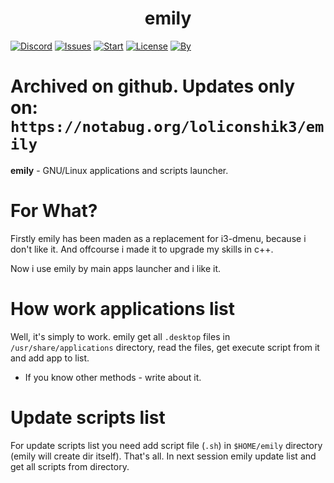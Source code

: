 <h1 align="center">emily</h1>

[![Discord](https://img.shields.io/discord/682240305235624014?color=blue&label=Discord&logo=discord)](https://discord.gg/naGkzRN)
[![Issues](https://img.shields.io/github/issues/loliconshik3/emily)](https://github.com/loliconshik3/emily/issues)
[![Start](https://img.shields.io/github/stars/loliconshik3/emily)](https://github.com/loliconshik3/emily/stargazers)
[![License](https://img.shields.io/github/license/loliconshik3/emily)](https://github.com/loliconshik3/emily/blob/main/LICENSE)
[![By](https://img.shields.io/badge/by-loliconshik3-informational)](https://github.com/loliconshik3)

# Archived on github. Updates only on: ```https://notabug.org/loliconshik3/emily```

**emily** - GNU/Linux applications and scripts launcher.

# For What?

Firstly emily has been maden as a replacement for i3-dmenu, because i don't like it. And offcourse i made it to upgrade my skills in c++.

Now i use emily by main apps launcher and i like it. 

# How work applications list

Well, it's simply to work. emily get all `.desktop` files in `/usr/share/applications` directory, read the files, get execute script from it and add app to list. 

* If you know other methods - write about it.

# Update scripts list

For update scripts list you need add script file (`.sh`) in `$HOME/emily` directory (emily will create dir itself). 
That's all. In next session emily update list and get all scripts from directory.
